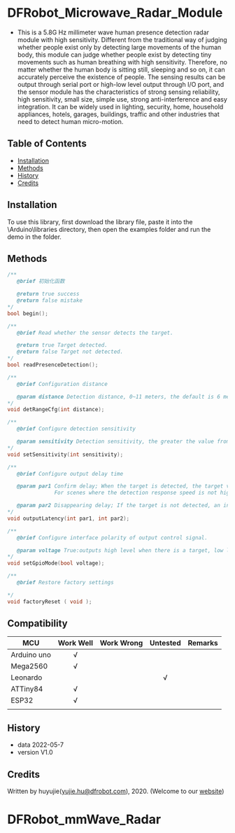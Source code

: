 # DFRobot_Microwave_Radar_Module

- This is a 5.8G Hz millimeter wave human presence detection radar module with high sensitivity. Different from the traditional way of judging whether people exist only by detecting large movements of the human body, this module can judge whether people exist by detecting tiny movements such as human breathing with high sensitivity. Therefore, no matter whether the human body is sitting still, sleeping and so on, it can accurately perceive the existence of people. The sensing results can be output through serial port or high-low level output through I/O port, and the sensor module has the characteristics of strong sensing reliability, high sensitivity, small size, simple use, strong anti-interference and easy integration. It can be widely used in lighting, security, home, household appliances, hotels, garages, buildings, traffic and other industries that need to detect human micro-motion.

## Table of Contents

* [Installation](#installation)
* [Methods](#methods)
* [History](#history)
* [Credits](#credits)

## Installation

To use this library, first download the library file, paste it into the \Arduino\libraries directory, then open the examples folder and run the demo in the folder.

## Methods

```C++
/**
   @brief 初始化函数

   @return true success
   @return false mistake
*/
bool begin();

/**
   @brief Read whether the sensor detects the target.

   @return true Target detected.
   @return false Target not detected.
*/
bool readPresenceDetection();

/**
   @brief Configuration distance

   @param distance Detection distance, 0~11 meters, the default is 6 meters.
*/
void detRangeCfg(int distance);

/**
   @brief Configure detection sensitivity

   @param sensitivity Detection sensitivity, the greater the value from 0 to 9, the higher the sensitivity, and the default value is 7.
*/
void setSensitivity(int sensitivity);

/**
   @brief Configure output delay time

   @param par1 Confirm delay; When the target is detected, the target valid signal will be output after the par1 duration. The value range is 0 ~ 100, unit second, and the default value is 1 second
               For scenes where the detection response speed is not high, it is recommended that it be no less than 1 second, which can greatly reduce the false alarm rate.

   @param par2 Disappearing delay; If the target is not detected, an invalid target signal will be output after the par2 duration. The value range is 1 ~ 1500, and the unit second is 15 seconds by default.
*/
void outputLatency(int par1, int par2);

/**
   @brief Configure interface polarity of output control signal.

   @param voltage True:outputs high level when there is a target, low level when there is no target (default state), False:outputs low level when there is a target, and outputs high level when there is no target.
*/
void setGpioMode(bool voltage);

/**
   @brief Restore factory settings

*/
void factoryReset ( void );
```

## Compatibility

| MCU           | Work Well | Work Wrong | Untested | Remarks |
| ------------- | :-------: | :--------: | :------: | ------- |
| Arduino uno   |     √     |            |          |         |
| Mega2560      |     √     |            |          |         |
| Leonardo      |           |            |      √   |         |
| ATTiny84 |     √     |            |          |         |
| ESP32         |     √     |            |          |         |
|               |           |            |          |         |


## History

- data 2022-05-7
- version V1.0


## Credits

Written by huyujie(yujie.hu@dfrobot.com), 2020. (Welcome to our [website](https://www.dfrobot.com/))

# DFRobot_mmWave_Radar
